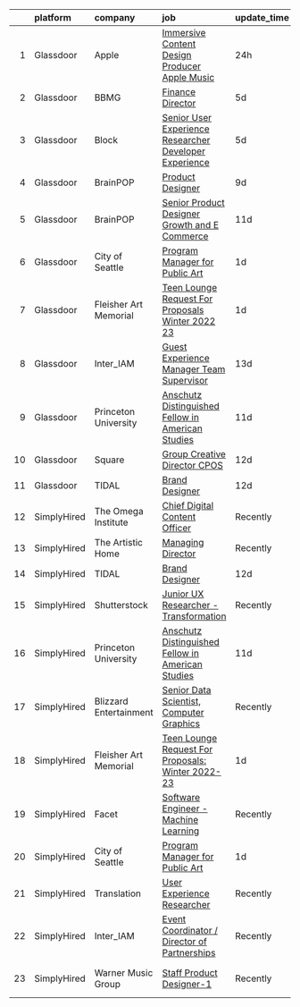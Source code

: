 

|    | platform    | company                | job                                                                                                                                                                                                                                                                                                                                                                                                                                                                                                                                                                                                                                                                                                                                                                                                                                                                                                                                                                                                                                                                                                                                                                                                                                                                                                                                                            | update_time   | location                     |
|---:|:------------|:-----------------------|:---------------------------------------------------------------------------------------------------------------------------------------------------------------------------------------------------------------------------------------------------------------------------------------------------------------------------------------------------------------------------------------------------------------------------------------------------------------------------------------------------------------------------------------------------------------------------------------------------------------------------------------------------------------------------------------------------------------------------------------------------------------------------------------------------------------------------------------------------------------------------------------------------------------------------------------------------------------------------------------------------------------------------------------------------------------------------------------------------------------------------------------------------------------------------------------------------------------------------------------------------------------------------------------------------------------------------------------------------------------|:--------------|:-----------------------------|
|  1 | Glassdoor   | Apple                  | [Immersive Content Design Producer   Apple Music](https://www.glassdoor.com/partner/jobListing.htm?pos=101&ao=1110586&s=58&guid=000001829b1b622e8989b0d92629a645&src=GD_JOB_AD&t=SR&vt=w&cs=1_4af6631c&cb=1660459639767&jobListingId=1008069556268&jrtk=3-0-1gadhmol4joq1801-1gadhmolpi7mc800-66f7682de66826e6--6NYlbfkN0BvKrLyj5gPmtZO9T8euul8TCxuuKNOtzRJOomxnwSEodTz2Bc-sPZl29JElYHfcoRyptQvj7xlkriqhxG50_dXLQzgfASxZAP8PmeLh9zWp-pplDUED6ovo3wK-KMzZ6GKsOSk90PpRLLD7vZEAfVFM9MGcY7Wc_GSrB7jRN1ffx6LyS_-btaUiWkacJdbXcFt-IZSxxUI-DvviDAiCFNoun86N8tQTu_Vw-LigUbKN3ySxn40WZ94vnmy0kXnSqo9bO-cB0LrN4pevFYsUsD2pkBTcjuKi926gDYHg3Vxpn9wJG7c9FLQAX9nHQP-NM1Y_rqOtuyiUYMzWM5peOtPVFULmgOgQKl92RtUZW1KlbwX4p6iDNJy2UwqtkRthMP9_J0Jbr7qmqWpdAcxXP72XdHPaJ3hoGd7ZGZfVqlKryAc2op4WJExItwTWtGI48ziR69ypc6SMeN4h-hvHZuOK-qDgC9tQTktORFsktNkKxZIOVQr_H4MB0eUHLwGvRwZjjuUMCULFG-CYunsP3tE_28JVQUVvvvC9l1zxZKz3WghNQdFLDKC0yhWnXDleFgL7mH0KPumM97LsZcTygG-kSHrcLYSt8A59sLCJm1AXgBKacLWcTscon8nh2Vj7vw2o1p4BHiEaRgUnHD2lppdJR12mg-9BzCPCp3E6hIb2BZssICEb4FbiRWwQ_EQJxjmBPkbMdEuvmI8Gc8KAcq9YfXwyyKdBBQ1YD8TvWgc3Ap4XOS7OdpJoQ_vDBWoH4IA9hWcHWWWIHiWRyTjueec9bapatkwD5J_gNCDR61DPUF2OiL9uf7Mk5wvvQSvW6ZMgiS8bWoKF1AreT37qWwdSIYyv6l_WJUKa2blnzAEYpneD6Dzr8we8wn8EkeOXrOuh262nLv7nn_rqtYXQBerIg-ymV1AZ1p9LNDdirs2ig1lyMgYcI2db6snzX2kmb6AVUXkjrS7N77D5dPhT5UmmiiFtVo3njc%3D) | 24h           | Culver City, CA              |
|  2 | Glassdoor   | BBMG                   | [Finance Director](https://www.glassdoor.com/partner/jobListing.htm?pos=109&ao=1136043&s=58&guid=000001829b1b622e8989b0d92629a645&src=GD_JOB_AD&t=SR&vt=w&ea=1&cs=1_b2f7b6b7&cb=1660459639768&jobListingId=1008061017646&jrtk=3-0-1gadhmol4joq1801-1gadhmolpi7mc800-f678347e312e5bb3-)                                                                                                                                                                                                                                                                                                                                                                                                                                                                                                                                                                                                                                                                                                                                                                                                                                                                                                                                                                                                                                                                         | 5d            | Brooklyn, NY                 |
|  3 | Glassdoor   | Block                  | [Senior User Experience Researcher  Developer Experience](https://www.glassdoor.com/partner/jobListing.htm?pos=107&ao=1136043&s=58&guid=000001829b1b622e8989b0d92629a645&src=GD_JOB_AD&t=SR&vt=w&cs=1_5aa674c5&cb=1660459639768&jobListingId=1008061789383&jrtk=3-0-1gadhmol4joq1801-1gadhmolpi7mc800-f7d98334f4dfb12a-)                                                                                                                                                                                                                                                                                                                                                                                                                                                                                                                                                                                                                                                                                                                                                                                                                                                                                                                                                                                                                                       | 5d            | New York, NY                 |
|  4 | Glassdoor   | BrainPOP               | [Product Designer](https://www.glassdoor.com/partner/jobListing.htm?pos=110&ao=1136043&s=58&guid=000001829b1b622e8989b0d92629a645&src=GD_JOB_AD&t=SR&vt=w&ea=1&cs=1_5322f294&cb=1660459639768&jobListingId=1008054323686&jrtk=3-0-1gadhmol4joq1801-1gadhmolpi7mc800-4db4c8af749649cf-)                                                                                                                                                                                                                                                                                                                                                                                                                                                                                                                                                                                                                                                                                                                                                                                                                                                                                                                                                                                                                                                                         | 9d            | Remote                       |
|  5 | Glassdoor   | BrainPOP               | [Senior Product Designer  Growth and E Commerce](https://www.glassdoor.com/partner/jobListing.htm?pos=111&ao=1136043&s=58&guid=000001829b1b622e8989b0d92629a645&src=GD_JOB_AD&t=SR&vt=w&ea=1&cs=1_b79de69b&cb=1660459639768&jobListingId=1008048399069&jrtk=3-0-1gadhmol4joq1801-1gadhmolpi7mc800-5ee59b5b9acd4161-)                                                                                                                                                                                                                                                                                                                                                                                                                                                                                                                                                                                                                                                                                                                                                                                                                                                                                                                                                                                                                                           | 11d           | Remote                       |
|  6 | Glassdoor   | City of Seattle        | [Program Manager for Public Art](https://www.glassdoor.com/partner/jobListing.htm?pos=105&ao=1136043&s=58&guid=000001829b1b622e8989b0d92629a645&src=GD_JOB_AD&t=SR&vt=w&cs=1_e51e9e38&cb=1660459639768&jobListingId=1008069035725&jrtk=3-0-1gadhmol4joq1801-1gadhmolpi7mc800-27538df194d2cfde-)                                                                                                                                                                                                                                                                                                                                                                                                                                                                                                                                                                                                                                                                                                                                                                                                                                                                                                                                                                                                                                                                | 1d            | Washington State             |
|  7 | Glassdoor   | Fleisher Art Memorial  | [Teen Lounge Request For Proposals  Winter 2022 23](https://www.glassdoor.com/partner/jobListing.htm?pos=104&ao=1136043&s=58&guid=000001829b1b622e8989b0d92629a645&src=GD_JOB_AD&t=SR&vt=w&cs=1_8dbc048c&cb=1660459639768&jobListingId=1008069323822&jrtk=3-0-1gadhmol4joq1801-1gadhmolpi7mc800-8467327c19ec71f5-)                                                                                                                                                                                                                                                                                                                                                                                                                                                                                                                                                                                                                                                                                                                                                                                                                                                                                                                                                                                                                                             | 1d            | Philadelphia, PA             |
|  8 | Glassdoor   | Inter_IAM              | [Guest Experience Manager   Team Supervisor](https://www.glassdoor.com/partner/jobListing.htm?pos=108&ao=1136043&s=58&guid=000001829b1b622e8989b0d92629a645&src=GD_JOB_AD&t=SR&vt=w&ea=1&cs=1_3c11f093&cb=1660459639768&jobListingId=1008040074772&jrtk=3-0-1gadhmol4joq1801-1gadhmolpi7mc800-e2ad0e41ceccb73d-)                                                                                                                                                                                                                                                                                                                                                                                                                                                                                                                                                                                                                                                                                                                                                                                                                                                                                                                                                                                                                                               | 13d           | Manhattan                    |
|  9 | Glassdoor   | Princeton University   | [Anschutz Distinguished Fellow in American Studies](https://www.glassdoor.com/partner/jobListing.htm?pos=103&ao=1136043&s=58&guid=000001829b1b622e8989b0d92629a645&src=GD_JOB_AD&t=SR&vt=w&cs=1_949dcdb6&cb=1660459639767&jobListingId=1008047558545&jrtk=3-0-1gadhmol4joq1801-1gadhmolpi7mc800-2ebe85e7ead724d5-)                                                                                                                                                                                                                                                                                                                                                                                                                                                                                                                                                                                                                                                                                                                                                                                                                                                                                                                                                                                                                                             | 11d           | Princeton, NJ                |
| 10 | Glassdoor   | Square                 | [Group Creative Director  CPOS](https://www.glassdoor.com/partner/jobListing.htm?pos=106&ao=1136043&s=58&guid=000001829b1b622e8989b0d92629a645&src=GD_JOB_AD&t=SR&vt=w&cs=1_09ac9b4e&cb=1660459639768&jobListingId=1008046102664&jrtk=3-0-1gadhmol4joq1801-1gadhmolpi7mc800-bd8bc251b129c3ab-)                                                                                                                                                                                                                                                                                                                                                                                                                                                                                                                                                                                                                                                                                                                                                                                                                                                                                                                                                                                                                                                                 | 12d           | Portland, OR                 |
| 11 | Glassdoor   | TIDAL                  | [Brand Designer](https://www.glassdoor.com/partner/jobListing.htm?pos=102&ao=1136043&s=58&guid=000001829b1b622e8989b0d92629a645&src=GD_JOB_AD&t=SR&vt=w&cs=1_0d868932&cb=1660459639767&jobListingId=1008046109956&jrtk=3-0-1gadhmol4joq1801-1gadhmolpi7mc800-eaaac7ea9afa7278-)                                                                                                                                                                                                                                                                                                                                                                                                                                                                                                                                                                                                                                                                                                                                                                                                                                                                                                                                                                                                                                                                                | 12d           | New York, NY                 |
| 12 | SimplyHired | The Omega Institute    | [Chief Digital Content Officer](https://www.simplyhired.com/job/G1D9FkrcxrKb089KGIhcUtufe9nAciOmz-Z9jgwfR-iIJFIjtOIiiw?q=generative+artist)                                                                                                                                                                                                                                                                                                                                                                                                                                                                                                                                                                                                                                                                                                                                                                                                                                                                                                                                                                                                                                                                                                                                                                                                                    | Recently      | Rhinebeck, NY                |
| 13 | SimplyHired | The Artistic Home      | [Managing Director](https://www.simplyhired.com/job/lFgMfLkE95KljYvgEZmnj-yCQjpbK0oB8pzwy4LYCxXHpTecmLhv5A?q=generative+artist)                                                                                                                                                                                                                                                                                                                                                                                                                                                                                                                                                                                                                                                                                                                                                                                                                                                                                                                                                                                                                                                                                                                                                                                                                                | Recently      | Chicago, IL                  |
| 14 | SimplyHired | TIDAL                  | [Brand Designer](https://www.simplyhired.com/job/ns4ZyIly_rYrca2-5HqX62BFMPA37OFKb88sg8tpNrsnPB9Vm_HRtg?q=generative+artist)                                                                                                                                                                                                                                                                                                                                                                                                                                                                                                                                                                                                                                                                                                                                                                                                                                                                                                                                                                                                                                                                                                                                                                                                                                   | 12d           | New York, NY                 |
| 15 | SimplyHired | Shutterstock           | [Junior UX Researcher - Transformation](https://www.simplyhired.com/job/N68uUPfN1T_lEHdxWhz71b7DZOZGwfhQDXKa-_EGzcrcQb7u0gGfuA?q=generative+artist)                                                                                                                                                                                                                                                                                                                                                                                                                                                                                                                                                                                                                                                                                                                                                                                                                                                                                                                                                                                                                                                                                                                                                                                                            | Recently      | New York, NY                 |
| 16 | SimplyHired | Princeton University   | [Anschutz Distinguished Fellow in American Studies](https://www.simplyhired.com/job/NAnWcmSWvXMey4nJk7OeFV620QldnOmxcbEjZqc3i3iIilL8cRtg4g?q=generative+artist)                                                                                                                                                                                                                                                                                                                                                                                                                                                                                                                                                                                                                                                                                                                                                                                                                                                                                                                                                                                                                                                                                                                                                                                                | 11d           | Princeton, NJ                |
| 17 | SimplyHired | Blizzard Entertainment | [Senior Data Scientist, Computer Graphics](https://www.simplyhired.com/job/FiskW-Gz-FCAVeSnphMRdyWJsI2KrVP0qig6JTACI2hq1lHJkEOfoA?q=generative+artist)                                                                                                                                                                                                                                                                                                                                                                                                                                                                                                                                                                                                                                                                                                                                                                                                                                                                                                                                                                                                                                                                                                                                                                                                         | Recently      | Irvine, CA                   |
| 18 | SimplyHired | Fleisher Art Memorial  | [Teen Lounge Request For Proposals: Winter 2022-23](https://www.simplyhired.com/job/axX4Da1eIQQJ074kZVRyxb9E53X82x2kV2yx7OvUQdUToK0CSWgiPg?q=generative+artist)                                                                                                                                                                                                                                                                                                                                                                                                                                                                                                                                                                                                                                                                                                                                                                                                                                                                                                                                                                                                                                                                                                                                                                                                | 1d            | Philadelphia, PA             |
| 19 | SimplyHired | Facet                  | [Software Engineer - Machine Learning](https://www.simplyhired.com/job/rRl7LpYqGiIowLAwzbrNzMgXtXTFbKgtp-z9fo66PKEqX4Q6nYlO_w?q=generative+artist)                                                                                                                                                                                                                                                                                                                                                                                                                                                                                                                                                                                                                                                                                                                                                                                                                                                                                                                                                                                                                                                                                                                                                                                                             | Recently      | San Francisco, CA            |
| 20 | SimplyHired | City of Seattle        | [Program Manager for Public Art](https://www.simplyhired.com/job/wtB7DfD8e7HBKqF53IUAFMrrCUd5awHZEwcMnWuetrizc4hidg6RJw?q=generative+artist)                                                                                                                                                                                                                                                                                                                                                                                                                                                                                                                                                                                                                                                                                                                                                                                                                                                                                                                                                                                                                                                                                                                                                                                                                   | 1d            | Washington State +1 location |
| 21 | SimplyHired | Translation            | [User Experience Researcher](https://www.simplyhired.com/job/QhlNO6tzMwLs37zg_ddKmO4yszqOHywEf52ejSJjLxlJv-xSNn1VpQ?q=generative+artist)                                                                                                                                                                                                                                                                                                                                                                                                                                                                                                                                                                                                                                                                                                                                                                                                                                                                                                                                                                                                                                                                                                                                                                                                                       | Recently      | San Francisco, CA            |
| 22 | SimplyHired | Inter_IAM              | [Event Coordinator / Director of Partnerships](https://www.simplyhired.com/job/KP0PERTPOK_0Q_6l2ol5Cr_CfGOHLp327RdfQUEoPHm2boq9fu-_DQ?q=generative+artist)                                                                                                                                                                                                                                                                                                                                                                                                                                                                                                                                                                                                                                                                                                                                                                                                                                                                                                                                                                                                                                                                                                                                                                                                     | Recently      | Manhattan, NY                |
| 23 | SimplyHired | Warner Music Group     | [Staff Product Designer-1](https://www.simplyhired.com/job/15Xni4fsJ0kq3OjlSOYyjnuNHrH97QRtA8n2AFAVIdKtbHHespgZZg?q=generative+artist)                                                                                                                                                                                                                                                                                                                                                                                                                                                                                                                                                                                                                                                                                                                                                                                                                                                                                                                                                                                                                                                                                                                                                                                                                         | Recently      | New York, NY +1 location     |